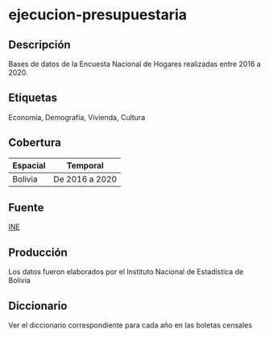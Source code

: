 # ejecucion-presupuestaria

## Descripción

Bases de datos de la Encuesta Nacional de Hogares realizadas entre 2016 a 2020.
## Etiquetas

Economía, Demografía, Vivienda, Cultura
## Cobertura

| Espacial | Temporal                 |
| -------- | ------------------------ |
| Bolivia  | De 2016 a 2020 |
## Fuente

[INE](https://www.ine.gob.bo/)
## Producción

Los datos fueron elaborados por el Instituto Nacional de Estadística de Bolivia
## Diccionario

Ver el diccionario correspondiente para cada año en las boletas censales